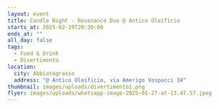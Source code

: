 ```yaml
---
layout: event
title: Candle Night - Resonance Duo @ Antico Oleificio
starts_at: 2025-02-19T20:30:00
ends_at: ""
all_day: false
tags:
  - Food & Drink
  - Divertimento
location:
  city: Abbiategrasso
  address: "@ Antico Oleificio, via Amerigo Vespucci 34"
thumbnail: images/uploads/divertimento1.png
flyer: images/uploads/whatsapp-image-2025-01-27-at-13.47.57.jpeg
---
```

